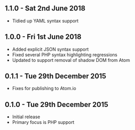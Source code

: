 ## 1.1.0 - Sat 2nd June 2018

* Tidied up YAML syntax support

## 1.0.0 - Fri 1st June 2018

* Added explicit JSON syntax support
* Fixed several PHP syntax highlighting regressions
* Updated to support removal of shadow DOM from Atom

## 0.1.1 - Tue 29th December 2015

* Fixes for publishing to Atom.io

## 0.1.0 - Tue 29th December 2015

* Initial release
* Primary focus is PHP support
